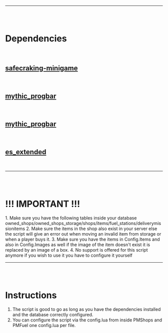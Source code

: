 <hr><br><br>
<h1>Dependencies</h1><br>
<h2><a href = "https://forum.cfx.re/t/release-pd-safe-standalone-lua-safecracking-minigame/1231799"><strong>safecraking-minigame</strong></a></h2><br>
<h2><a href = "https://github.com/HalCroves/mythic_progbar"><strong>mythic_progbar</strong></a></h2><br>
<h2><a href = "https://github.com/JayMontana36/mythic_notify"><strong>mythic_progbar</strong></a></h2><br>
<h2><a href = "https://github.com/esx-framework/es_extended"><strong>es_extended</strong></a></h2><br>

<hr><br><br>

<h1>!!! IMPORTANT !!!</h1>
<p>
1. Make sure you have the following tables inside your database owned_shops/owned_shops_storage/shops/items/fuel_stations/deliverymissionitems
2. Make sure the items in the shop also exist in your server else the script will give an error out when moving an invalid item from storage or when a player buys it.
3. Make sure you have the items in Config.Items and also in Config.Images as well if the image of the item doesn't exist it is replaced by an image of a box.
4. No support is offered for this script anymore if you wish to use it you have to configure it yourself
</p>

<hr><br><br>

<h1>Instructions</h1>
<ol>
   <li>The script is good to go as long as you have the dependencies installed and the database correctly configured.</li>
   <li>You can configure the script via the config.lua from inside PMShops and PMFuel one config.lua per file.</li>
 </ol>
